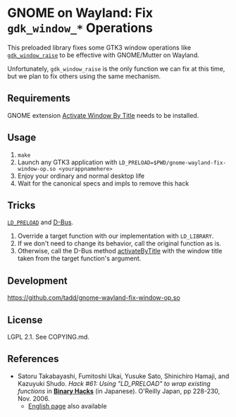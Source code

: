 GNOME on Wayland: Fix `gdk_window_*` Operations
===============================================

This preloaded library fixes some GTK3 window operations like
[`gdk_window_raise`](https://docs.gtk.org/gdk3/method.Window.raise.html)
to be effective with GNOME/Mutter on Wayland.

Unfortunately, `gdk_window_raise` is the only function we can fix at this
time, but we plan to fix others using the same mechanism.

## Requirements

GNOME extension [Activate Window By
Title](https://extensions.gnome.org/extension/5021/activate-window-by-title/)
needs to be installed.

## Usage

1. `make`
2. Launch any GTK3 application with
   `LD_PRELOAD=$PWD/gnome-wayland-fix-window-op.so <yourappnamehere>`
3. Enjoy your ordinary and normal desktop life
4. Wait for the canonical specs and impls to remove this hack

## Tricks

[`LD_PRELOAD`](https://man7.org/linux/man-pages/man8/ld.so.8.html#ENVIRONMENT)
and [D-Bus](https://www.freedesktop.org/wiki/Software/dbus/).

1. Override a target function with our implementation with `LD_LIBRARY`.
2. If we don't need to change its behavior, call the original function as is.
3. Otherwise, call the D-Bus method
   [activateByTitle](https://github.com/lucaswerkmeister/activate-window-by-title#d-bus-usage)
   with the window title taken from the target function's argument.

## Development

https://github.com/tadd/gnome-wayland-fix-window-op.so

## License

LGPL 2.1. See COPYING.md.

## References

* Satoru Takabayashi, Fumitoshi Ukai, Yusuke Sato, Shinichiro Hamaji, and
  Kazuyuki Shudo. *Hack #61: Using "LD_PRELOAD" to wrap existing functions* in
  [**Binary Hacks**](https://www.oreilly.co.jp/books/4873112885/) (in Japanese).
  O'Reilly Japan, pp 228-230, Nov. 2006.
  * [English page](http://0xcc.net/binhacks/eabout.html) also available
